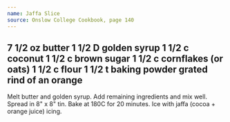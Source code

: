 ```yaml
---
name: Jaffa Slice
source: Onslow College Cookbook, page 140
---
```

7 1/2 oz butter
1 1/2 D golden syrup
1 1/2 c coconut
1 1/2 c brown sugar
1 1/2 c cornflakes (or oats)
1 1/2 c flour
1 1/2 t baking powder
grated rind of an orange
---
Melt butter and golden syrup.  Add remaining ingredients and mix well.  Spread in 8" x 8" tin.  Bake at 180C for 20 minutes.  Ice with jaffa (cocoa + orange juice) icing.


